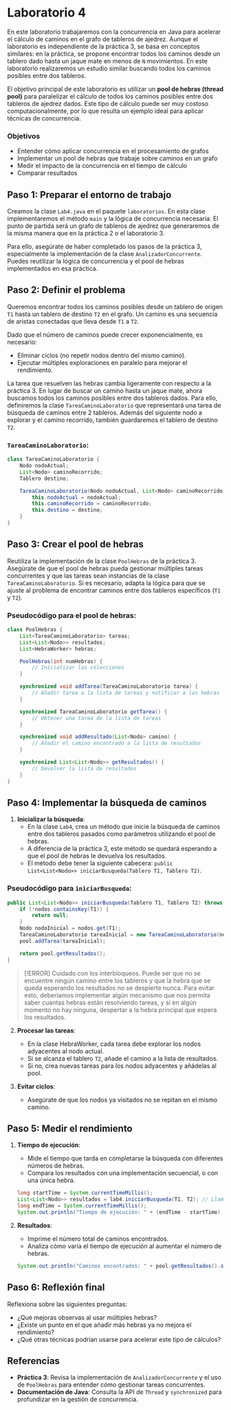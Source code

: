 # Laboratorio 4

En este laboratorio trabajaremos con la concurrencia en Java para acelerar el cálculo de caminos en el grafo de tableros de ajedrez. Aunque el laboratorio es independiente de la práctica 3, se basa en conceptos similares: en la práctica, se propone encontrar todos los caminos desde un tablero dado hasta un jaque mate en menos de `N` movimientos. En este laboratorio realizaremos un estudio similar buscando todos los caminos posibles entre dos tableros.

El objetivo principal de este laboratorio es utilizar un **pool de hebras (thread pool)** para paralelizar el cálculo de todos los caminos posibles entre dos tableros de ajedrez dados. Este tipo de cálculo puede ser muy costoso computacionalmente, por lo que resulta un ejemplo ideal para aplicar técnicas de concurrencia.

### Objetivos

- Entender cómo aplicar concurrencia en el procesamiento de grafos
- Implementar un pool de hebras que trabaje sobre caminos en un grafo
- Medir el impacto de la concurrencia en el tiempo de cálculo
- Comparar resultados

## Paso 1: Preparar el entorno de trabajo

Creamos la clase `Lab4.java` en el paquete `laboratorios`. En esta clase implementaremos el método `main` y la lógica de concurrencia necesaria. El punto de partida será un grafo de tableros de ajedrez que generaremos de la misma manera que en la práctica 2 o el laboratorio 3. 

Para ello, asegúrate de haber completado los pasos de la práctica 3, especialmente la implementación de la clase `AnalizadorConcurrente`. Puedes reutilizar la lógica de concurrencia y el pool de hebras implementados en esa práctica.

## Paso 2: Definir el problema

Queremos encontrar todos los caminos posibles desde un tablero de origen `T1` hasta un tablero de destino `T2` en el grafo. Un camino es una secuencia de aristas conectadas que lleva desde `T1` a `T2`.

Dado que el número de caminos puede crecer exponencialmente, es necesario:

- Eliminar ciclos (no repetir nodos dentro del mismo camino).
- Ejecutar múltiples exploraciones en paralelo para mejorar el rendimiento.

La tarea que resuelven las hebras cambia ligeramente con respecto a la práctica 3. En lugar de buscar un camino hasta un jaque mate, ahora buscamos todos los caminos posibles entre dos tableros dados. Para ello, definiremos la clase `TareaCaminoLaboratorio` que representará una tarea de búsqueda de caminos entre 2 tableros. Además del siguiente nodo a explorar y el camino recorrido, también guardaremos el tablero de destino `T2`.

### `TareaCaminoLaboratorio`:

```java
class TareaCaminoLaboratorio {
    Nodo nodoActual;
    List<Nodo> caminoRecorrido;
    Tablero destino;

    TareaCaminoLaboratorio(Nodo nodoActual, List<Nodo> caminoRecorrido, Tablero destino) {
        this.nodoActual = nodoActual;
        this.caminoRecorrido = caminoRecorrido;
        this.destino = destino;
    }
}
```

## Paso 3: Crear el pool de hebras

Reutiliza la implementación de la clase `PoolHebras` de la práctica 3. Asegúrate de que el pool de hebras pueda gestionar múltiples tareas concurrentes y que las tareas sean instancias de la clase `TareaCaminoLaboratorio`. Si es necesario, adapta la lógica para que se ajuste al problema de encontrar caminos entre dos tableros específicos (`T1` y `T2`).

### Pseudocódigo para el pool de hebras:

```java
class PoolHebras {
    List<TareaCaminoLaboratorio> tareas;
    List<List<Nodo>> resultados;
    List<HebraWorker> hebras;

    PoolHebras(int numHebras) {
        // Inicializar las colecciones
    }

    synchronized void addTarea(TareaCaminoLaboratorio tarea) {
        // Añadir tarea a la lista de tareas y notificar a las hebras
    }

    synchronized TareaCaminoLaboratorio getTarea() {
        // Obtener una tarea de la lista de tareas
    }

    synchronized void addResultado(List<Nodo> camino) {
        // Añadir el camino encontrado a la lista de resultados
    }

    synchronized List<List<Nodo>> getResultados() {
        // Devolver la lista de resultados
    }
}
```

## Paso 4: Implementar la búsqueda de caminos

1. **Inicializar la búsqueda**:
   - En la clase `Lab4`, crea un método que inicie la búsqueda de caminos entre dos tableros pasados como parámetros utilizando el pool de hebras.
   - A diferencia de la práctica 3, este método se quedará esperando a que el pool de hebras le devuelva los resultados. 
   - El método debe tener la siguiente cabecera: `public List<List<Nodo>> iniciarBusqueda(Tablero T1, Tablero T2)`.

### Pseudocódigo para `iniciarBusqueda`:

```java
public List<List<Nodo>> iniciarBusqueda(Tablero T1, Tablero T2) throws InterruptedException {
    if (!nodos.containsKey(T1)) {
        return null;
    }
    Nodo nodoInicial = nodos.get(T1);
    TareaCaminoLaboratorio tareaInicial = new TareaCaminoLaboratorio(nodoInicial, new ArrayList<>(), T2);
    pool.addTarea(tareaInicial);

    return pool.getResultados();
}
```

> [!ERROR] 
> Cuidado con los interbloqueos. Puede ser que no se encuentre ningún camino entre los tableros y que la hebra que se queda esperando los resultados no se despierte nunca. Para evitar esto, deberíamos implementar algún mecanismo que nos permita saber cuantas hebras están resolviendo tareas, y si en algún momento no hay ninguna, despertar a la hebra principal que espera los resultados.

2. **Procesar las tareas**:
   - En la clase HebraWorker, cada tarea debe explorar los nodos adyacentes al nodo actual.
   - Si se alcanza el tablero `T2`, añade el camino a la lista de resultados.
   - Si no, crea nuevas tareas para los nodos adyacentes y añádelas al pool.

3. **Evitar ciclos**:
   - Asegúrate de que los nodos ya visitados no se repitan en el mismo camino.

## Paso 5: Medir el rendimiento

1. **Tiempo de ejecución**:
   - Mide el tiempo que tarda en completarse la búsqueda con diferentes números de hebras.
   - Compara los resultados con una implementación secuencial, o con una única hebra.

   ```java
   long startTime = System.currentTimeMillis();
   List<List<Nodo>> resultados = lab4.iniciarBusqueda(T1, T2); // Llamada al método que inicia la búsqueda
   long endTime = System.currentTimeMillis();
   System.out.println("Tiempo de ejecución: " + (endTime - startTime) + " ms");
   ```

2. **Resultados**:
   - Imprime el número total de caminos encontrados.
   - Analiza cómo varía el tiempo de ejecución al aumentar el número de hebras.

   ```java
   System.out.println("Caminos encontrados: " + pool.getResultados().size());
   ```

## Paso 6: Reflexión final

Reflexiona sobre las siguientes preguntas:

- ¿Qué mejoras observas al usar múltiples hebras?
- ¿Existe un punto en el que añadir más hebras ya no mejora el rendimiento?
- ¿Qué otras técnicas podrían usarse para acelerar este tipo de cálculos?

## Referencias

- **Práctica 3**: Revisa la implementación de `AnalizadorConcurrente` y el uso de `PoolHebras` para entender cómo gestionar tareas concurrentes.
- **Documentación de Java**: Consulta la API de `Thread` y `synchronized` para profundizar en la gestión de concurrencia.